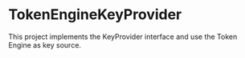 # TokenEngineKeyProvider

This project implements the KeyProvider interface and use the Token Engine as key source.
